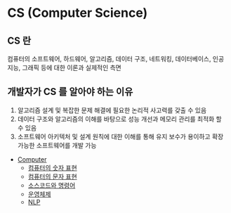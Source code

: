 # CS (Computer Science)

## CS 란

컴퓨터의 소프트웨어, 하드웨어, 알고리즘, 데이터 구조, 네트워킹, 데이터베이스, 인공지능, 그래픽 등에 대한 이론과 실제적인 측면

## 개발자가 CS 를 알아야 하는 이유

1. 알고리즘 설계 및 복잡한 문제 해결에 필요한 논리적 사고력를 갖출 수 있음
2. 데이터 구조와 알고리즘의 이해를 바탕으로 성능 개선과 메모리 관리를 최적화 할 수 있음
3. 소프트웨어 아키텍처 및 설계 원칙에 대한 이해를 통해 유지 보수가 용이하고 확장 가능한 소프트웨어를 개발 가능

- [Computer](https://github.com/sotthang/TIL/blob/main/cs/computer.md)
  - [컴퓨터의 숫자 표현](https://github.com/sotthang/TIL/blob/main/cs/number.md)
  - [컴퓨터의 문자 표현](https://github.com/sotthang/TIL/blob/main/cs/character.md)
  - [소스코드와 명령어](https://github.com/sotthang/TIL/blob/main/cs/sourcecode.md)
  - [운영체제](https://github.com/sotthang/TIL/blob/main/cs/os.md)
  - [NLP](https://github.com/sotthang/TIL/blob/main/cs/nlp)
